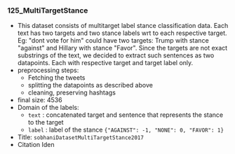 ### 125_MultiTargetStance
- This dataset consists of multitarget label stance classification data. Each text has two targets and two stance labels wrt to each respective target. Eg: "dont vote for him" could have two targets: Trump with stance "against" and Hillary with stance "Favor". Since the targets are not exact substrings of the text, we decided to extract such sentences as two datapoints. Each with respective target and target label only.
- preprocessing steps:
  - Fetching the tweets
  - splitting the datapoints as described above
  - cleaning, preserving hashtags
- final size: 4536
- Domain of the labels:
  - `text` : concatenated target and sentence that represents the stance to the target
  - `label` : label of the stance `{"AGAINST": -1, "NONE": 0, "FAVOR": 1}`
- Title: `sobhaniDatasetMultiTargetStance2017`
- Citation Iden